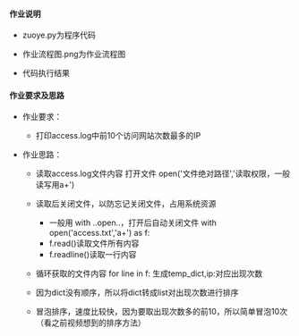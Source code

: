 #### 作业说明
- zuoye.py为程序代码

- 作业流程图.png为作业流程图

- 代码执行结果

#### 作业要求及思路

- 作业要求：

    - 打印access.log中前10个访问网站次数最多的IP

- 作业思路：

    - 读取access.log文件内容
  打开文件 open('文件绝对路径','读取权限，一般读写用a+')
  
    - 读取后关闭文件，以防忘记关闭文件，占用系统资源 
    
      -  一般用 with ..open..，打开后自动关闭文件
  with open('access.txt','a+') as f:
      - f.read()读取文件所有内容
      - f.readline()读取一行内容
  
    - 循环获取的文件内容 for line in f: 生成temp_dict,ip:对应出现次数

    - 因为dict没有顺序，所以将dict转成list对出现次数进行排序

    - 冒泡排序，速度比较快，因为要取出现次数多的前10，所以简单冒泡10次（看之前视频想到的排序方法）
